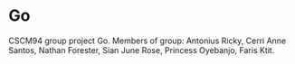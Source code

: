 # Go
CSCM94 group project Go. Members of group: Antonius Ricky, Cerri Anne Santos, Nathan Forester, Sian June Rose, Princess Oyebanjo, Faris Ktit.
